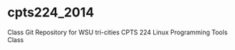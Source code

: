 cpts224_2014
============

Class Git Repository for WSU tri-cities CPTS 224 Linux Programming Tools Class
